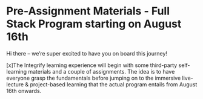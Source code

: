 # Pre-Assignment Materials - Full Stack Program starting on August 16th

Hi there – we’re super excited to have you on board this journey!

[x]The Integrify learning experience will begin with some third-party self-learning materials and a couple of assignments. The idea is to have everyone grasp the fundamentals before jumping on to the immersive live-lecture & project-based learning that the actual program entails from August 16th onwards.
